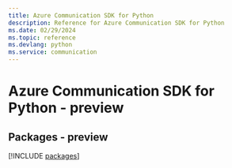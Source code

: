 ```yaml
---
title: Azure Communication SDK for Python
description: Reference for Azure Communication SDK for Python
ms.date: 02/29/2024
ms.topic: reference
ms.devlang: python
ms.service: communication
---
```

# Azure Communication SDK for Python - preview
## Packages - preview
[!INCLUDE [packages](communication-index.md)]